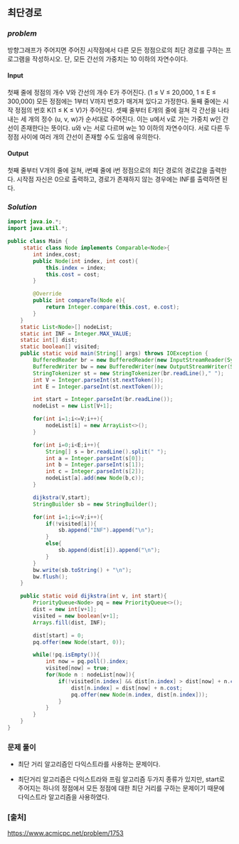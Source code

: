 ## **최단경로**


### ***problem***
방향그래프가 주어지면 주어진 시작점에서 다른 모든 정점으로의 최단 경로를 구하는 프로그램을 작성하시오. 단, 모든 간선의 가중치는 10 이하의 자연수이다.

#### **Input**
첫째 줄에 정점의 개수 V와 간선의 개수 E가 주어진다. (1 ≤ V ≤ 20,000, 1 ≤ E ≤ 300,000) 모든 정점에는 1부터 V까지 번호가 매겨져 있다고 가정한다. 둘째 줄에는 시작 정점의 번호 K(1 ≤ K ≤ V)가 주어진다. 셋째 줄부터 E개의 줄에 걸쳐 각 간선을 나타내는 세 개의 정수 (u, v, w)가 순서대로 주어진다. 이는 u에서 v로 가는 가중치 w인 간선이 존재한다는 뜻이다. u와 v는 서로 다르며 w는 10 이하의 자연수이다. 서로 다른 두 정점 사이에 여러 개의 간선이 존재할 수도 있음에 유의한다.

#### **Output**
첫째 줄부터 V개의 줄에 걸쳐, i번째 줄에 i번 정점으로의 최단 경로의 경로값을 출력한다. 시작점 자신은 0으로 출력하고, 경로가 존재하지 않는 경우에는 INF를 출력하면 된다.

### ***Solution***
``` java
import java.io.*;
import java.util.*;

public class Main {
     static class Node implements Comparable<Node>{
        int index,cost;
        public Node(int index, int cost){
            this.index = index;
            this.cost = cost;
        }

        @Override
        public int compareTo(Node e){
            return Integer.compare(this.cost, e.cost);
        }
    }
    static List<Node>[] nodeList;
    static int INF = Integer.MAX_VALUE;
    static int[] dist;
    static boolean[] visited;
    public static void main(String[] args) throws IOException {
        BufferedReader br = new BufferedReader(new InputStreamReader(System.in));
        BufferedWriter bw = new BufferedWriter(new OutputStreamWriter(System.out));
        StringTokenizer st = new StringTokenizer(br.readLine()," ");
        int V = Integer.parseInt(st.nextToken());
        int E = Integer.parseInt(st.nextToken());

        int start = Integer.parseInt(br.readLine());
        nodeList = new List[V+1];

        for(int i=1;i<=V;i++){
            nodeList[i] = new ArrayList<>();
        }

        for(int i=0;i<E;i++){
            String[] s = br.readLine().split(" ");
            int a = Integer.parseInt(s[0]);
            int b = Integer.parseInt(s[1]);
            int c = Integer.parseInt(s[2]);
            nodeList[a].add(new Node(b,c));
        }

        dijkstra(V,start);
        StringBuilder sb = new StringBuilder();

        for(int i=1;i<=V;i++){
            if(!visited[i]){
                sb.append("INF").append("\n");
            }
            else{
                sb.append(dist[i]).append("\n");
            }
        }
        bw.write(sb.toString() + "\n");
        bw.flush();
    }

    public static void dijkstra(int v, int start){
        PriorityQueue<Node> pq = new PriorityQueue<>();
        dist = new int[v+1];
        visited = new boolean[v+1];
        Arrays.fill(dist, INF);

        dist[start] = 0;
        pq.offer(new Node(start, 0));

        while(!pq.isEmpty()){
            int now = pq.poll().index;
            visited[now] = true;
            for(Node n : nodeList[now]){
                if(!visited[n.index] && dist[n.index] > dist[now] + n.cost){
                    dist[n.index] = dist[now] + n.cost;
                    pq.offer(new Node(n.index, dist[n.index]));
                }
            }
        }
    }
}
```
### **문제 풀이**
- 최단 거리 알고리즘인 다익스트라를 사용하는 문제이다.

- 최단거리 알고리즘은 다익스트라와 프림 알고리즘 두가지 종류가 있지만, start로 주어지는 하나의 정점에서 모든 정점에 대한 최단 거리를 구하는 문제이기 때문에 다익스트라 알고리즘을 사용하였다.


### **[출처]**
https://www.acmicpc.net/problem/1753